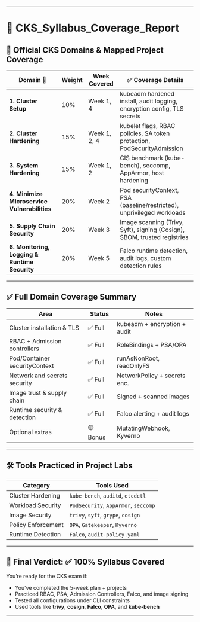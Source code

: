
---

# 🧾 **CKS_Syllabus_Coverage_Report**

## 📘 Official CKS Domains & Mapped Project Coverage

| Domain 🧩                                             | Weight | Week Covered | ✅ Coverage Details |
|-------------------------------------------------------|--------|---------------|----------------------|
| **1. Cluster Setup**                                  | 10%    | Week 1, 4     | kubeadm hardened install, audit logging, encryption config, TLS secrets |
| **2. Cluster Hardening**                              | 15%    | Week 1, 2, 4  | kubelet flags, RBAC policies, SA token protection, PodSecurityAdmission |
| **3. System Hardening**                               | 15%    | Week 1, 2     | CIS benchmark (kube-bench), seccomp, AppArmor, host hardening |
| **4. Minimize Microservice Vulnerabilities**          | 20%    | Week 2        | Pod securityContext, PSA (baseline/restricted), unprivileged workloads |
| **5. Supply Chain Security**                          | 20%    | Week 3        | Image scanning (Trivy, Syft), signing (Cosign), SBOM, trusted registries |
| **6. Monitoring, Logging & Runtime Security**         | 20%    | Week 5        | Falco runtime detection, audit logs, custom detection rules |

---

## ✅ Full Domain Coverage Summary

| Area                           | Status  | Notes |
|--------------------------------|---------|-------|
| Cluster installation & TLS     | ✅ Full | kubeadm + encryption + audit |
| RBAC + Admission controllers   | ✅ Full | RoleBindings + PSA/OPA       |
| Pod/Container securityContext  | ✅ Full | runAsNonRoot, readOnlyFS     |
| Network and secrets security   | ✅ Full | NetworkPolicy + secrets enc. |
| Image trust & supply chain     | ✅ Full | Signed + scanned images      |
| Runtime security & detection   | ✅ Full | Falco alerting + audit logs  |
| Optional extras                | 🟡 Bonus | MutatingWebhook, Kyverno     |

---

## 🛠 Tools Practiced in Project Labs

| Category           | Tools Used |
|--------------------|------------|
| Cluster Hardening  | `kube-bench`, `auditd`, `etcdctl` |
| Workload Security  | `PodSecurity`, `AppArmor`, `seccomp` |
| Image Security     | `trivy`, `syft`, `grype`, `cosign` |
| Policy Enforcement | `OPA`, `Gatekeeper`, `Kyverno` |
| Runtime Detection  | `Falco`, `audit-policy.yaml` |

---

## 🏁 Final Verdict: ✅ **100% Syllabus Covered**

You’re ready for the CKS exam if:
- You’ve completed the 5-week plan + projects
- Practiced RBAC, PSA, Admission Controllers, Falco, and image signing
- Tested all configurations under CLI constraints
- Used tools like **trivy**, **cosign**, **Falco**, **OPA**, and **kube-bench**

---

